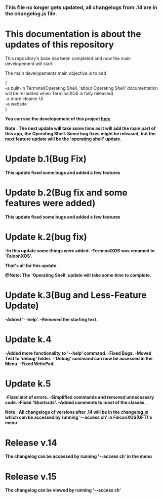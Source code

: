 ### This file no longer gets updated, all changelogs from .14 are in the changelog.js file.
# This documentation is about the updates of this repository

This repository's base has been completed and now the main developement will start

The main developements main objective is to add
<br>

{
    <br>
    -a built-in Terminal(Operating Shell, 'about Operating Shell' documentation will be re-added when TerminalXOS is fully released)
    <br>
    -a more cleaner UI
    <br>
    -a website
    <br>
}
<b>

You can see the developement of this project 
<a href = "https://github.com/DaVikingMan/FalconXOS/projects/1">here</a>

Note : The next update will take some time as it will add the main part of this app, the Operating Shell.
Some bug fixes might be released, but the next feature update will be the 'operating shell' update.

# Update b.1(Bug Fix)

This update fixed some bugs and added a few features

# Update b.2(Bug fix and some features were added)

This update fixed some bugs and added a few features

# Update k.2(bug fix)

-In this update some things were added.
-TerminalXOS was renamed to 'FalconXOS'.

That's all for this update.

<b>@Note: The 'Operating Shell' update will take some time to complete.</b>

# Update k.3(Bug and Less-Feature Update)

-Added '--help'.
-Removed the starting text.

# Update k.4

-Added more functionality to '--help' command.
-Fixed Bugs.
-Moved Test to 'debug' folder.
-'Debug' command can now be accessed in the Menu.
-Fixed WritePad.

# Update k.5

-Fixed alot of errors.
-Simplified commands and removed unnecessary code.
-Fixed 'Shortcuts'.
-Added comments to most of the classes.

Note : All changelogs of versions after .14 will be in the changelog.js
which can be accessed by running '--access ch' in FalconXOS(UFT)'s menu

# Release v.14

The changelog can be accessed by running '--access ch' in the menu

# Release v.15

The changelog can be viewed by running '--access ch'
